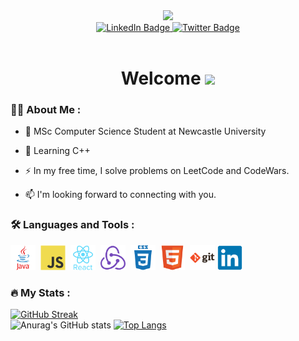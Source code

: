 <div id="header" align="center">
  <img src="https://media.giphy.com/media/3oKIPnAiaMCws8nOsE/giphy.gif" width="200"/>
  <div id="badges">
  <a href="https://www.linkedin.com/in/reece-walsh">
    <img src="https://img.shields.io/badge/LinkedIn-blue?style=for-the-badge&logo=linkedin&logoColor=white" alt="LinkedIn Badge"/>
  </a>
  <a href="https://twitter.com/Reeceawalsh">
    <img src="https://img.shields.io/badge/Twitter-blue?style=for-the-badge&logo=twitter&logoColor=white" alt="Twitter Badge"/>
  </a>
</div>
<img src="https://komarev.com/ghpvc/?username=reeceawalsh&style=flat-square&color=blue" alt=""/>
<h1>
  Welcome
  <img src="https://media.giphy.com/media/hvRJCLFzcasrR4ia7z/giphy.gif" width="30px"/>
</h1>
</div>

### :man_technologist: About Me :

- :telescope: MSc Computer Science Student at Newcastle University

- :seedling: Learning C++

- :zap: In my free time, I solve problems on LeetCode and CodeWars. 

- :mailbox: I'm looking forward to connecting with you.  

### :hammer_and_wrench: Languages and Tools :
<div>
  <img src="https://github.com/devicons/devicon/blob/master/icons/java/java-original-wordmark.svg" title="Java" alt="Java" width="40" height="40"/>&nbsp;
  <img src="https://github.com/devicons/devicon/blob/master/icons/javascript/javascript-original.svg" title="JavaScript" alt="JavaScript" width="40" height="40"/>&nbsp;
  <img src="https://github.com/devicons/devicon/blob/master/icons/react/react-original-wordmark.svg" title="React" alt="React" width="40" height="40"/>&nbsp;
  <img src="https://github.com/devicons/devicon/blob/master/icons/redux/redux-original.svg" title="Redux" alt="Redux " width="40" height="40"/>&nbsp;
  <img src="https://github.com/devicons/devicon/blob/master/icons/css3/css3-plain-wordmark.svg"  title="CSS3" alt="CSS" width="40" height="40"/>&nbsp;
  <img src="https://github.com/devicons/devicon/blob/master/icons/html5/html5-original.svg" title="HTML5" alt="HTML" width="40" height="40"/>&nbsp;
  <img src="https://github.com/devicons/devicon/blob/master/icons/git/git-original-wordmark.svg" title="Git" **alt="Git" width="40" height="40"/>
  <img src="https://github.com/devicons/devicon/blob/master/icons/linkedin/linkedin-original.svg" title="LinkedIn" alt="LinkedIn" width="40" height="40"/>
</div>

### :fire: My Stats :

[![GitHub Streak](http://github-readme-streak-stats.herokuapp.com?user=reeceawalsh&theme=dracula&date_format=j%20M%5B%20Y%5D)](https://git.io/streak-stats) <br>
![Anurag's GitHub stats](https://github-readme-stats.vercel.app/api?username=reeceawalsh&show_icons=true&theme=dracula&count_private=true)
[![Top Langs](https://github-readme-stats.vercel.app/api/top-langs/?username=reeceawalsh&theme=dracula)](https://github.com/anuraghazra/github-readme-stats)



